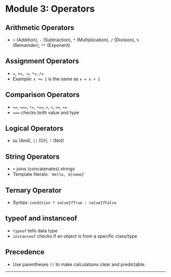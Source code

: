 # Module 3: Operators

## Arithmetic Operators

- `+` (Addition), `-` (Subtraction), `*` (Multiplication), `/` (Division), `%` (Remainder), `**` (Exponent)

## Assignment Operators

- `=`, `+=`, `-=`, `*=`, `/=`
- Example: `x += 1` is the same as `x = x + 1`

## Comparison Operators

- `==`, `===`, `!=`, `!==`, `>`, `<`, `>=`, `<=`
- `===` checks both value and type

## Logical Operators

- `&&` (And), `||` (Or), `!` (Not)

## String Operators

- `+` joins (concatenates) strings
- Template literals: `` `Hello, ${name}` ``

## Ternary Operator

- Syntax: `condition ? valueIfTrue : valueIfFalse`

## typeof and instanceof

- `typeof` tells data type
- `instanceof` checks if an object is from a specific class/type

## Precedence

- Use parentheses `()` to make calculations clear and predictable.

---
